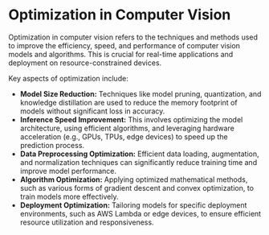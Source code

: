 # Optimization in Computer Vision

Optimization in computer vision refers to the techniques and methods used to improve the efficiency, speed, and performance of computer vision models and algorithms. This is crucial for real-time applications and deployment on resource-constrained devices.

Key aspects of optimization include:

*   **Model Size Reduction:** Techniques like model pruning, quantization, and knowledge distillation are used to reduce the memory footprint of models without significant loss in accuracy.
*   **Inference Speed Improvement:** This involves optimizing the model architecture, using efficient algorithms, and leveraging hardware acceleration (e.g., GPUs, TPUs, edge devices) to speed up the prediction process.
*   **Data Preprocessing Optimization:** Efficient data loading, augmentation, and normalization techniques can significantly reduce training time and improve model performance.
*   **Algorithm Optimization:** Applying optimized mathematical methods, such as various forms of gradient descent and convex optimization, to train models more effectively.
*   **Deployment Optimization:** Tailoring models for specific deployment environments, such as AWS Lambda or edge devices, to ensure efficient resource utilization and responsiveness.

